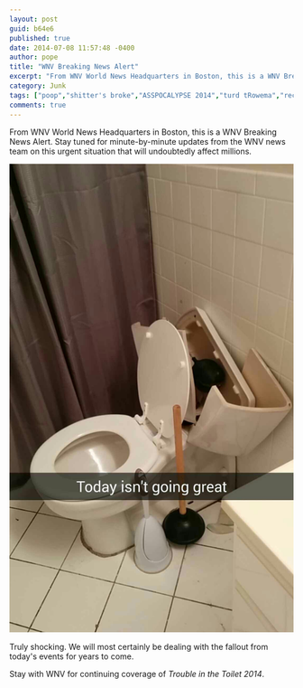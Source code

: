 ```yaml
---
layout: post
guid: b64e6
published: true
date: 2014-07-08 11:57:48 -0400
author: pope
title: "WNV Breaking News Alert"
excerpt: "From WNV World News Headquarters in Boston, this is a WNV Breaking News Alert. Stay tuned for minute-by-minute updates from the WNV news team on this urgent situation that will undoubtedly affect millions."
category: Junk
tags: ["poop","shitter's broke","ASSPOCALYPSE 2014","turd tRowema","rectal wreckage","Snapchat"]
comments: true 
---
```


From WNV World News Headquarters in Boston, this is a WNV Breaking News Alert. Stay tuned for minute-by-minute updates from the WNV news team on this urgent situation that will undoubtedly affect millions.

![](/assets/img/lol/turlet_great_job.png "ASSPOCALYPSE 2014: Stay tuned for full coverage.")

Truly shocking. We will most certainly be dealing with the fallout from today's events for years to come.

Stay with WNV for continuing coverage of _Trouble in the Toilet 2014_.